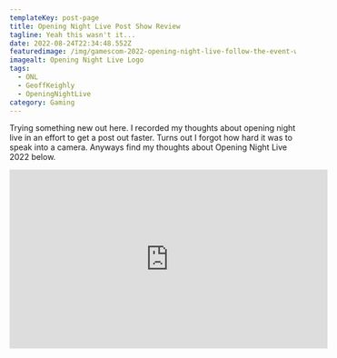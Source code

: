 ```yaml
---
templateKey: post-page
title: Opening Night Live Post Show Review
tagline: Yeah this wasn't it...
date: 2022-08-24T22:34:48.552Z
featuredimage: /img/gamescom-2022-opening-night-live-follow-the-event-with-us.jpeg
imagealt: Opening Night Live Logo
tags:
  - ONL
  - GeoffKeighly
  - OpeningNightLive
category: Gaming
---
```


Trying something new out here. I recorded my thoughts about opening night live in an effort to get a post out faster. Turns out I forgot how hard it was to speak into a camera. Anyways find my thoughts about Opening Night Live 2022 below.

<iframe width="560" height="315" src="https://www.youtube.com/embed/B22AY0if7XA" title="YouTube video player" frameborder="0" allow="accelerometer; autoplay; clipboard-write; encrypted-media; gyroscope; picture-in-picture" allowfullscreen></iframe>